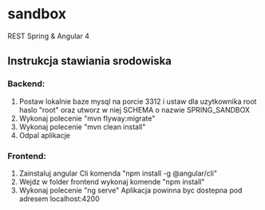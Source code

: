 # sandbox
REST Spring &amp; Angular 4 


## Instrukcja stawiania srodowiska
### Backend: 
1. Postaw lokalnie baze mysql na porcie 3312 i ustaw dla uzytkownika root haslo "root" oraz utworz w niej SCHEMA o nazwie SPRING_SANDBOX
2. Wykonaj polecenie "mvn flyway:migrate"
3. Wykonaj polecenie "mvn clean install" 
4. Odpal aplikacje 
### Frontend: 
1. Zainstaluj angular Cli komenda "npm install -g @angular/cli"
2. Wejdz w folder frontend wykonaj komende "npm install" 
3. Wykonaj polecenie "ng serve" Aplikacja powinna byc dostepna pod adresem localhost:4200
